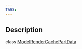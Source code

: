 ```yaml
---
TAGS:
---
```

## Description

class [ModelRenderCachePartData](/classes/2.4/ModelRenderCachePartData)



